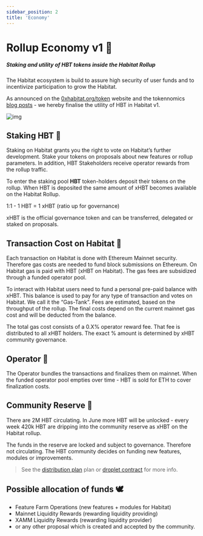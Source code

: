 ```yaml
---
sidebar_position: 2
title: 'Economy'
---
```


# Rollup Economy v1 🧮
##### **Staking and utility of HBT tokens inside the Habitat Rollup**

The Habitat ecosystem is build to assure high security of user funds and to incentivize participation to grow the Habitat.

As announced on the [0xhabitat.org/token](https://0xhabitat.org/token) website and the tokennomics [blog posts](https://0xhabitat.substack.com/p/hbt-token-design-and-economics-) - we hereby finalise the utility of HBT in Habitat v1.

![img](/v1economy.jpg)

## **Staking HBT** 🧬
Staking on Habitat grants you the right to vote on Habitat’s further development. Stake your tokens on proposals about new features or rollup parameters. In addition, HBT Stakeholders receive operator rewards from the rollup traffic.

To enter the staking pool **HBT**  token-holders deposit their tokens on the rollup. When HBT is deposited the same amount of xHBT becomes available on the Habitat Rollup.

1:1 - 1 HBT = 1 xHBT (ratio up for governance)

xHBT is the official governance token and can be transferred, delegated or staked on proposals.

## **Transaction Cost on Habitat** 🥏
Each transaction on Habitat is done with Ethereum Mainnet security. Therefore gas costs are needed to fund block submissions on Ethereum. On Habitat gas is paid with HBT (xHBT on Habitat). The gas fees are subsidized through a funded operator pool.

To interact with Habitat users need to fund a personal pre-paid balance with xHBT. This balance is used to pay for any type of transaction and votes on Habitat. We call it the “Gas-Tank”. Fees are estimated, based on the throughput of the rollup. The final costs depend on the current mainnet gas cost and will be deducted from the balance.

The total gas cost consists of a 0.X% operator reward fee. That fee is distributed to all xHBT holders. The exact % amount is determined by xHBT community governance.

## **Operator** 🦍
The Operator bundles the transactions and finalizes them on mainnet. When the funded operator pool empties over time - HBT is sold for ETH to cover finalization costs.

## **Community Reserve** 🏦
There are 2M HBT circulating. In June more HBT will be unlocked - every week 420k HBT are dripping into the community reserve as xHBT on the Habitat rollup.

The funds in the reserve are locked and subject to governance. Therefore not circulating. The HBT community decides on funding new features, modules or improvements.

> See the [distribution plan](https://bit.ly/HBT-distribution) plan or [droplet contract](https://bit.ly/3aMDUwc) for more info.

## **Possible allocation of funds** 🕊️
* Feature Farm Operations (new features + modules for Habitat)
* Mainnet Liquidity Rewards (rewarding liquidity providing)
* XAMM Liquidity Rewards (rewarding liquidity provider)
* or any other proposal which is created and accepted by the community.
